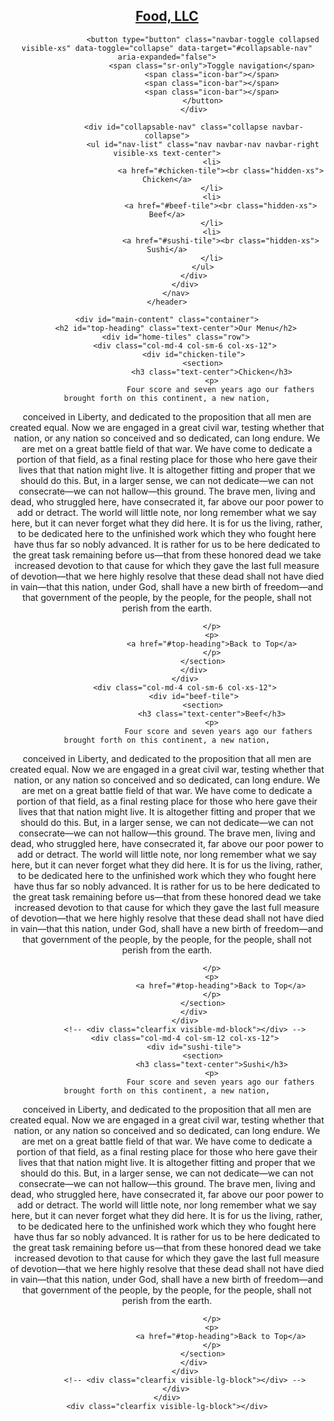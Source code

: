 
<!DOCTYPE html>
<html lang="zxx">

<head>
    <meta charset="utf-8">
    <meta http-equiv="X-UA-Compatible" content="IE=edge">
    <meta name="viewport" content="width=device-width, initial-scale=1">
    <title>Abhijith Varma Mudunuri</title>
    <link rel="stylesheet" href="bootstrap.css">
    <link rel="stylesheet" href="css.css">
</head>

<body>
    <header>
        <nav id="header-nav" class="navbar navbar-default">
            <div class="container-fluid">
                <div class="navbar-header">
                    <div class="navbar-brand">
                        <a href="index.html"><h1>Food, LLC</h1></a>
                    </div>

                    <button type="button" class="navbar-toggle collapsed visible-xs" data-toggle="collapse" data-target="#collapsable-nav" aria-expanded="false">
                        <span class="sr-only">Toggle navigation</span>
                        <span class="icon-bar"></span>
                        <span class="icon-bar"></span>
                        <span class="icon-bar"></span>
                    </button>
                </div>

                <div id="collapsable-nav" class="collapse navbar-collapse">
                    <ul id="nav-list" class="nav navbar-nav navbar-right visible-xs text-center">
                        <li>
                            <a href="#chicken-tile"><br class="hidden-xs"> Chicken</a>
                        </li>
                        <li>
                            <a href="#beef-tile"><br class="hidden-xs"> Beef</a>
                        </li>
                        <li>
                            <a href="#sushi-tile"><br class="hidden-xs"> Sushi</a>
                        </li>
                    </ul>
                </div>
            </div>
        </nav>
    </header>

    <div id="main-content" class="container">
        <h2 id="top-heading" class="text-center">Our Menu</h2>
        <div id="home-tiles" class="row">
            <div class="col-md-4 col-sm-6 col-xs-12">
                <div id="chicken-tile">
                    <section>
                        <h3 class="text-center">Chicken</h3>
                        <p>
                            Four score and seven years ago our fathers brought forth on this continent, a new nation,
conceived in Liberty, and dedicated to the proposition that all men are created equal.
Now we are engaged in a great civil war, testing whether that nation, or any nation so
conceived and so dedicated, can long endure. We are met on a great battle field of that war.
We have come to dedicate a portion of that field, as a final resting place for those who here
gave their lives that that nation might live. It is altogether fitting and proper that we should do
this.
But, in a larger sense, we can not dedicate—we can not consecrate—we can not hallow—this
ground. The brave men, living and dead, who struggled here, have consecrated it, far above our
poor power to add or detract. The world will little note, nor long remember what we say here,
but it can never forget what they did here. It is for us the living, rather, to be dedicated here to
the unfinished work which they who fought here have thus far so nobly advanced. It is rather
for us to be here dedicated to the great task remaining before us—that from these honored
dead we take increased devotion to that cause for which they gave the last full measure of
devotion—that we here highly resolve that these dead shall not have died in vain—that this
nation, under God, shall have a new birth of freedom—and that government of the people, by
the people, for the people, shall not perish from the earth.

                        </p>
                        <p>
                        <a href="#top-heading">Back to Top</a>
                        </p>
                    </section>
                </div>
            </div>
            <div class="col-md-4 col-sm-6 col-xs-12">
                <div id="beef-tile">
                    <section>
                        <h3 class="text-center">Beef</h3>
                        <p>
                           Four score and seven years ago our fathers brought forth on this continent, a new nation,
conceived in Liberty, and dedicated to the proposition that all men are created equal.
Now we are engaged in a great civil war, testing whether that nation, or any nation so
conceived and so dedicated, can long endure. We are met on a great battle field of that war.
We have come to dedicate a portion of that field, as a final resting place for those who here
gave their lives that that nation might live. It is altogether fitting and proper that we should do
this.
But, in a larger sense, we can not dedicate—we can not consecrate—we can not hallow—this
ground. The brave men, living and dead, who struggled here, have consecrated it, far above our
poor power to add or detract. The world will little note, nor long remember what we say here,
but it can never forget what they did here. It is for us the living, rather, to be dedicated here to
the unfinished work which they who fought here have thus far so nobly advanced. It is rather
for us to be here dedicated to the great task remaining before us—that from these honored
dead we take increased devotion to that cause for which they gave the last full measure of
devotion—that we here highly resolve that these dead shall not have died in vain—that this
nation, under God, shall have a new birth of freedom—and that government of the people, by
the people, for the people, shall not perish from the earth.

                        </p>
                        <p>
                            <a href="#top-heading">Back to Top</a>
                        </p>
                    </section>
                </div>
            </div>
            <!-- <div class="clearfix visible-md-block"></div> -->
            <div class="col-md-4 col-sm-12 col-xs-12">
                <div id="sushi-tile">
                    <section>
                        <h3 class="text-center">Sushi</h3>
                        <p>
                            Four score and seven years ago our fathers brought forth on this continent, a new nation,
conceived in Liberty, and dedicated to the proposition that all men are created equal.
Now we are engaged in a great civil war, testing whether that nation, or any nation so
conceived and so dedicated, can long endure. We are met on a great battle field of that war.
We have come to dedicate a portion of that field, as a final resting place for those who here
gave their lives that that nation might live. It is altogether fitting and proper that we should do
this.
But, in a larger sense, we can not dedicate—we can not consecrate—we can not hallow—this
ground. The brave men, living and dead, who struggled here, have consecrated it, far above our
poor power to add or detract. The world will little note, nor long remember what we say here,
but it can never forget what they did here. It is for us the living, rather, to be dedicated here to
the unfinished work which they who fought here have thus far so nobly advanced. It is rather
for us to be here dedicated to the great task remaining before us—that from these honored
dead we take increased devotion to that cause for which they gave the last full measure of
devotion—that we here highly resolve that these dead shall not have died in vain—that this
nation, under God, shall have a new birth of freedom—and that government of the people, by
the people, for the people, shall not perish from the earth.

                        </p>
                        <p>
                            <a href="#top-heading">Back to Top</a>
                        </p>
                    </section>
                </div>
            </div>
            <!-- <div class="clearfix visible-lg-block"></div> -->
        </div>
    </div>
    <div class="clearfix visible-lg-block"></div>
  <script src="jv.js"></script>
 </body>

</html>
